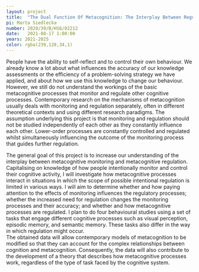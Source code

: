 ```yaml
---
layout: project
title:  "The Dual Function Of Metacognition: The Interplay Between Regulation And Monitoring."
pi: Marta Siedlecka
number: 2020/39/B/HS6/02212
date:   2021-08-17 1:00:00
years: 2021-2025
color: rgba(239,128,34,1)
---
```


People have the ability to self-reflect and to control their own behaviour. We already know a lot about what influences the accuracy of our knowledge assessments or the efficiency of a problem-solving strategy we have applied, and about how we use this knowledge to change our behaviour. However, we still do not understand the workings of the basic metacognitive processes that monitor and regulate other cognitive processes. Contemporary research on the mechanisms of metacognition usually deals with monitoring and regulation separately, often in different theoretical contexts and using different research paradigms. The assumption underlying this project is that monitoring and regulation should not be studied independently of each other as they constantly influence each other. Lower-order processes are constantly controlled and regulated whilst simultaneously influencing the outcome of the monitoring process that guides further regulation.  

The general goal of this project is to increase our understanding of the interplay between metacognitive monitoring and metacognitive regulation. Capitalising on knowledge of how people intentionally monitor and control their cognitive activity, I will investigate how metacognitive processes interact in situations in which the scope of possible intentional regulation is limited in various ways. I will aim to determine whether and how paying attention to the effects of monitoring influences the regulatory processes; whether the increased need for regulation changes the monitoring processes and their accuracy; and whether and how metacognitive processes are regulated. I plan to do four behavioural studies using a set of tasks that engage different cognitive processes such as visual perception, episodic memory, and semantic memory. These tasks also differ in the way in which regulation might occur.  
The obtained data will allow contemporary models of metacognition to be modified so that they can account for the complex relationships between cognition and metacognition. Consequently, the data will also contribute to the development of a theory that describes how metacognitive processes work, regardless of the type of task faced by the cognitive system. 